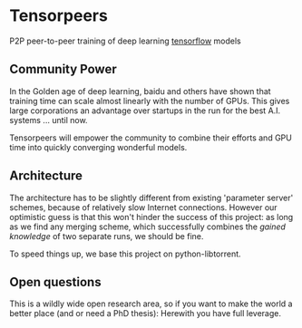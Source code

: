 # Tensorpeers
P2P peer-to-peer training of deep learning [tensorflow](https://github.com/tensorflow/tensorflow) models

## Community Power
In the Golden age of deep learning, baidu and others have shown that training time can scale almost linearly with the number of GPUs.
This gives large corporations an advantage over startups in the run for the best A.I. systems ... until now.

Tensorpeers will empower the community to combine their efforts and GPU time into quickly converging wonderful models.

## Architecture
The architecture has to be slightly different from existing 'parameter server' schemes, because of relatively slow Internet connections. However our optimistic guess is that this won't hinder the success of this project: as long as we find any  merging scheme, which successfully combines the *gained knowledge* of two separate runs, we should be fine.

To speed things up, we base this project on python-libtorrent.

## Open questions
This is a wildly wide open research area, so if you want to make the world a better place (and or need a PhD thesis):
Herewith you have full leverage.


<!--
This is a wildly wide open research area, so if you want to make the world a better place (and or need a PhD thesis):
Herewith you have full leverage.

Not to be confused with [exxact p2p deep-learning](https://exxactcorp.com/deep-learning-p2p.php)-->
